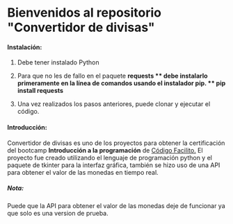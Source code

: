 # **Bienvenidos al repositorio "Convertidor de divisas"**

#### Instalación: 

1. Debe tener instalado Python

2. Para que no  les de fallo en el paquete **requests ** debe instalarlo primeramente en la línea de comandos usando el instalador pip. ** pip install requests**

3. Una vez realizados los pasos anteriores, puede clonar y ejecutar el código.


#### Introducción:
Convertidor de divisas es uno de los proyectos para obtener la certificación del bootcamp **Introducción a la programación** de [Código Facilito.](https://codigofacilito.com/ "Código Facilito")
El proyecto fue creado utilizando el lenguaje de programación python y el paquete de tkinter para la interfaz gráfica, también se hizo uso de una API para obtener el valor de las monedas en tiempo real.

##### Nota:
Puede que la API para obtener el valor de las monedas deje de funcionar ya que solo es una version de prueba.

